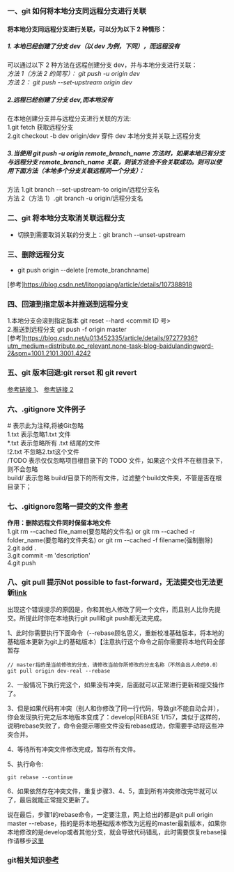 ### 一、git 如何将本地分支同远程分支进行关联

#### 将本地分支同远程分支进行关联，可以分为以下 2 种情形：

##### 1. 本地已经创建了分支 dev（以 dev 为例，下同），而远程没有

可以通过以下 2 种方法在远程创建分支 dev，并与本地分支进行关联：  
_方法 1（方法 2 的简写）： git push -u origin dev_  
_方法 2： git push --set-upstream origin dev_

##### 2.远程已经创建了分支 dev,而本地没有

在本地创建分支并与远程分支进行关联的方法:  
 1.git fetch 获取远程分支  
 2.git checkout -b dev origin/dev 穿件 dev 本地分支并关联上远程分支

##### 3.当使用 git push -u origin remote_branch_name 方法时，如果本地已有分支与远程分支 remote_branch_name 关联，则该方法会不会关联成功。则可以使用下面方法（本地多个分支关联远程同一个分支）：

方法 1.git branch --set-upstream-to origin/远程分支名  
方法 2（方法 1）.git branch -u origin/远程分支名

### 二、git 将本地分支取消关联远程分支

-   切换到需要取消关联的分支上：git branch --unset-upstream

### 三、删除远程分支

-   git push origin --delete [remote_branchname]

[参考]https://blog.csdn.net/litongqiang/article/details/107388918

### 四、回滚到指定版本并推送到远程分支

1.本地分支会滚到指定版本 git reset --hard <commit ID 号>  
2.推送到远程分支 git push -f origin master  
[参考]https://blog.csdn.net/u013452335/article/details/97277936?utm_medium=distribute.pc_relevant.none-task-blog-baidulandingword-2&spm=1001.2101.3001.4242

### 五、git 版本回退:git rerset 和 git revert

[参考链接 1](https://github.com/includeios/document/issues/12)、
[参考链接 2](https://includeios.github.io/archives/)

### 六、.gitignore 文件例子
\# 表示此为注释,将被Git忽略  
1.txt     表示忽略1.txt 文件  
*.txt    表示忽略所有 .txt 结尾的文件  
!2.txt  不忽略2.txt这个文件  
/TODO  表示仅仅忽略项目根目录下的 TODO 文件，如果这个文件不在根目录下，则不会忽略  
build/   表示忽略 build/目录下的所有文件，过滤整个build文件夹，不管是否在根目录下；

### 七、.gitignore忽略一提交的文件 [参考](https://www.cnblogs.com/zqifa/p/git-rm-1.html)
**作用：删除远程文件同时保留本地文件**  
1.git rm --cached file_name(要忽略的文件名) or git rm --cached -r folder_name(要忽略的文件夹名) or git rm --cached -f filename(强制删除)  
2.git add .  
3.git commit -m 'description'   
4.git push  

### 八、git pull 提示Not possible to fast-forward，无法提交也无法更新[link](https://blog.csdn.net/dingyi4815313/article/details/114068189)
出现这个错误提示的原因是，你和其他人修改了同一个文件，而且别人比你先提交。所提此时你在本地执行git pull和git push都无法完成。

1、此时你需要执行下面命令（--rebase顾名思义，重新校准基础版本，将本地的基础版本更新为git上的基础版本）【注意执行这个命令之前你需要将本地代码全部暂存
```
// master指的是当前修改的分支，请修改当前你所修改的分支名称（不然会出人命的0.0）
git pull origin dev-real --rebase
```
2、一般情况下执行完这个，如果没有冲突，后面就可以正常进行更新和提交操作了。

3、但是如果代码有冲突（别人和你修改了同一行代码，导致git不能自动合并），你会发现执行完之后本地版本变成了：develop|REBASE 1/157，类似于这样的，说明rebase失败了，命令会提示哪些文件没有rebase成功，你需要手动将这些冲突合并。

4、等待所有冲突文件修改完成，暂存所有文件。

5、执行命令: 
```
git rebase --continue
```
6、如果依然存在冲突文件，重复步骤3、4、5，直到所有冲突修改完毕就可以了，最后就能正常提交更新了。

说在最后，步骤1的rebase命令，一定要注意，网上给出的都是git pull origin master --rebase，指的是将本地基础版本修改为远程的master最新版本，如果你本地修改的是develop或者其他分支，就会导致代码错乱，此时需要恢复rebase操作请移步[这里](https://blog.csdn.net/dingyi4815313/article/details/114078534)


### git相关知识[参考](https://www.yiibai.com/git/git_rebase.html)